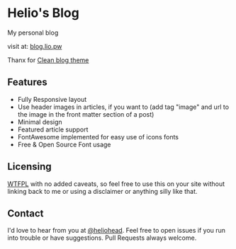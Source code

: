 Helio's Blog
========

My personal blog

visit at: [blog.lio.pw](http://blog.lio.pw)

Thanx for [Clean blog theme](https://github.com/IronSummitMedia/startbootstrap-clean-blog-jekyll)

Features
-------
* Fully Responsive layout
* Use header images in articles, if you want to (add tag "image" and url to the image in the front matter section of a post)
* Minimal design
* Featured article support
* FontAwesome implemented for easy use of icons fonts
* Free & Open Source Font usage


Licensing
---------

[WTFPL](http://www.wtfpl.net/about/) with no added caveats, so feel free to use this on your site without linking back to me or using a disclaimer or anything silly like that.

Contact
-------
I'd love to hear from you at [@heliohead](https://twitter.com/heliohead). Feel free to open issues if you run into trouble or have suggestions. Pull Requests always welcome.